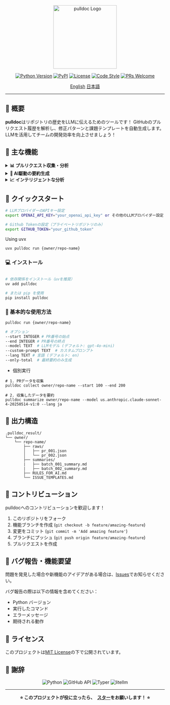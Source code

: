 <div align="center">
<img width="200" alt="pulldoc Logo" src="https://github.com/user-attachments/assets/8ee1b6e9-03c0-4448-8f4f-55295474b549">

<p align="center">
  <a href="https://python.org"><img src="https://img.shields.io/badge/python-3.12+-blue.svg" alt="Python Version"></a>
  <a href="https://pypi.org/project/pulldoc/"><img src="https://img.shields.io/pypi/v/pulldoc.svg?color=orange&logo=pypi&logoColor=white" alt="PyPI"></a>
  <a href="LICENSE"><img src="https://img.shields.io/badge/license-MIT-green.svg" alt="License"></a>
  <a href="https://github.com/psf/black"><img src="https://img.shields.io/badge/code%20style-black-000000.svg" alt="Code Style"></a>
  <a href="CONTRIBUTING.md"><img src="https://img.shields.io/badge/PRs-welcome-brightgreen.svg" alt="PRs Welcome"></a>
</p>

<p align="center">
  <a href="./README.md">English</a>
  <a href="./README_ja.md">日本語</a>
</p>

</div>

---

## 🎯 概要

**pulldoc**はリポジトリの歴史をLLMに伝えるためのツールです！
GitHubのプルリクエスト履歴を解析し、修正パターンと課題テンプレートを自動生成します。LLMを活用してチームの開発効率を向上させましょう！


## 🌟 主な機能

<details>
<summary><b>📊 プルリクエスト収集・分析</b></summary>

- GitHub APIを通じたPR履歴の自動収集
- 指定した範囲のPRを効率的に取得
- マージ済み・未マージPRの詳細情報を構造化
</details>

<details>
<summary><b>🤖 AI駆動の要約生成</b></summary>

- Bedrock, Huggingface, VertexAI, TogetherAI, Azure, OpenAI, Groq など、複数LLMモデルに対応
- カスタムプロンプトによる柔軟な要約生成
- 多言語対応
- バッチ処理による効率的な大量データ処理
</details>

<details>
<summary><b>📈 インテリジェントな分析</b></summary>

- コードの修正パターンの自動識別
- よくある課題の分類と整理
- チーム開発における傾向分析
- 再利用可能なテンプレートの自動生成
</details>



## 🚀 クイックスタート

```bash
# LLMプロバイダーのAPIキー設定
export OPENAI_API_KEY="your_openai_api_key" or その他のLLMプロバイダー設定

# Github Tokenの設定（プライベートリポジトリのみ）
export GITHUB_TOKEN="your_github_token"
```

Using uvx
```bash
uvx pulldoc run {owner/repo-name}
```

### 💻 インストール

```bash

# 依存関係をインストール（uvを推奨）
uv add pulldoc

# または pip を使用
pip install pulldoc
```

### 🎯 基本的な使用方法

```bash
pulldoc run {owner/repo-name}

# オプション
--start INTEGER # PR番号の始点
--end INTEGER # PR番号の終点
--model TEXT  # LLMモデル (デフォルト: gpt-4o-mini)
--custom-prompt TEXT  # カスタムプロンプト
--lang TEXT # 言語 (デフォルト: en)
--only-total  # 最終要約のみ生成

```

- 個別実行
```
# 1. PRデータを収集
pulldoc collect owner/repo-name --start 100 --end 200

# 2. 収集したデータを要約
pulldoc summarize owner/repo-name --model us.anthropic.claude-sonnet-4-20250514-v1:0 --lang ja

```

## 📁 出力構造

```
.pulldoc_result/
└── owner/
    └── repo-name/
        ├── raws/
        │   ├── pr_001.json
        │   └── pr_002.json
        ├── summaries/
        |   ├── batch_001_summary.md
        |   ├── batch_002_summary.md
        ├── RULES_FOR_AI.md
        └── ISSUE_TEMPLATES.md

```


## 🤝 コントリビューション

pulldocへのコントリビューションを歓迎します！

1. このリポジトリをフォーク
2. 機能ブランチを作成 (`git checkout -b feature/amazing-feature`)
3. 変更をコミット (`git commit -m 'Add amazing feature'`)
4. ブランチにプッシュ (`git push origin feature/amazing-feature`)
5. プルリクエストを作成


## 🐛 バグ報告・機能要望

問題を発見した場合や新機能のアイデアがある場合は、[Issues](https://github.com/ppspps824/pulldoc/issues)でお知らせください。

バグ報告の際は以下の情報を含めてください：
- Python バージョン
- 実行したコマンド
- エラーメッセージ
- 期待される動作

## 📄 ライセンス

このプロジェクトは[MIT License](LICENSE)の下で公開されています。

## 🙏 謝辞

<p align="center">
  <img src="https://img.shields.io/badge/Python-3776AB?style=for-the-badge&logo=python&logoColor=white" alt="Python" />
  <img src="https://img.shields.io/badge/GitHub_API-181717?style=for-the-badge&logo=github&logoColor=white" alt="GitHub API" />
  <img src="https://img.shields.io/badge/Typer-009639?style=for-the-badge&logoColor=white" alt="Typer" />
  <img src="https://img.shields.io/badge/litellm-4B275F?style=for-the-badge&logoColor=white" alt="litellm" />
</p>

---

<div align="center">

**⭐ このプロジェクトが役に立ったら、　[スター](https://github.com/ppspps824/pulldoc/stargazers)をお願いします！ ⭐**

</div>
